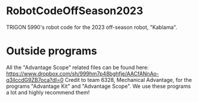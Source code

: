 # RobotCodeOffSeason2023
TRIGON 5990's robot code for the 2023 off-season robot, "Kablama". 
# Outside programs
All the "Advantage Scope" related files can be found here: https://www.dropbox.com/sh/999hm7p48bghfje/AACfANnAo-q3ilccdG9ZB7oca?dl=0
Credit to team 6328, Mechanical Advantage, for the programs "Advantage Kit" and "Advantage Scope". We use these programs a lot and highly recommend them!
